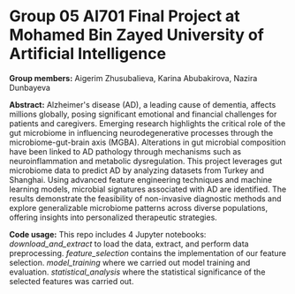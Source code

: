 # Group 05 AI701 Final Project at Mohamed Bin Zayed University of Artificial Intelligence

**Group members:** Aigerim Zhusubalieva, Karina Abubakirova, Nazira Dunbayeva

**Abstract:** Alzheimer's disease (AD), a leading cause of dementia, affects millions globally, posing significant emotional and financial challenges for patients and caregivers. Emerging research highlights the critical role of the gut microbiome in influencing neurodegenerative processes through the microbiome-gut-brain axis (MGBA). Alterations in gut microbial composition have been linked to AD pathology through mechanisms such as neuroinflammation and metabolic dysregulation. This project leverages gut microbiome data to predict AD by analyzing datasets from Turkey and Shanghai. Using advanced feature engineering techniques and machine learning models, microbial signatures associated with AD are identified. The results demonstrate the feasibility of non-invasive diagnostic methods and explore generalizable microbiome patterns across diverse populations, offering insights into personalized therapeutic strategies.


**Code usage:** This repo includes 4 Jupyter notebooks: _download_and_extract_ to load the data, extract, and perform data preprocessing. _feature_selection_ contains the implementation of our feature selection. _model_training_ where we carried out model training and evaluation. _statistical_analysis_ where the statistical significance of the selected features was carried out.
